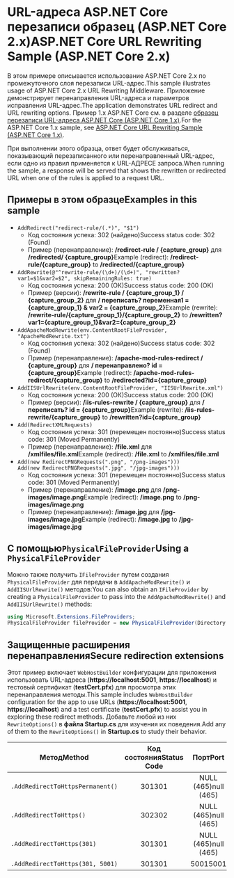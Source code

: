 # <a name="aspnet-core-url-rewriting-sample-aspnet-core-2x"></a><span data-ttu-id="05bb0-101">URL-адреса ASP.NET Core перезаписи образец (ASP.NET Core 2.x)</span><span class="sxs-lookup"><span data-stu-id="05bb0-101">ASP.NET Core URL Rewriting Sample (ASP.NET Core 2.x)</span></span>

<span data-ttu-id="05bb0-102">В этом примере описывается использование ASP.NET Core 2.x по промежуточного слоя перезаписи URL-адрес.</span><span class="sxs-lookup"><span data-stu-id="05bb0-102">This sample illustrates usage of ASP.NET Core 2.x URL Rewriting Middleware.</span></span> <span data-ttu-id="05bb0-103">Приложение демонстрирует перенаправления URL-адреса и параметров исправления URL-адрес.</span><span class="sxs-lookup"><span data-stu-id="05bb0-103">The application demonstrates URL redirect and URL rewriting options.</span></span> <span data-ttu-id="05bb0-104">Пример 1.x ASP.NET Core см. в разделе [образец перезаписи URL-адреса ASP.NET Core (ASP.NET Core 1.x)](https://github.com/aspnet/Docs/tree/master/aspnetcore/fundamentals/url-rewriting/samples/1.x).</span><span class="sxs-lookup"><span data-stu-id="05bb0-104">For the ASP.NET Core 1.x sample, see [ASP.NET Core URL Rewriting Sample (ASP.NET Core 1.x)](https://github.com/aspnet/Docs/tree/master/aspnetcore/fundamentals/url-rewriting/samples/1.x).</span></span>

<span data-ttu-id="05bb0-105">При выполнении этого образца, ответ будет обслуживаться, показывающий перезаписанного или перенаправленный URL-адрес, если одно из правил применяется к URL-АДРЕСЕ запроса.</span><span class="sxs-lookup"><span data-stu-id="05bb0-105">When running the sample, a response will be served that shows the rewritten or redirected URL when one of the rules is applied to a request URL.</span></span>

## <a name="examples-in-this-sample"></a><span data-ttu-id="05bb0-106">Примеры в этом образце</span><span class="sxs-lookup"><span data-stu-id="05bb0-106">Examples in this sample</span></span>

* `AddRedirect("redirect-rule/(.*)", "$1")`
  - <span data-ttu-id="05bb0-107">Код состояния успеха: 302 (найдено)</span><span class="sxs-lookup"><span data-stu-id="05bb0-107">Success status code: 302 (Found)</span></span>
  - <span data-ttu-id="05bb0-108">Пример (перенаправление): **/redirect-rule / {capture_group}** для **/redirected/ {capture_group}**</span><span class="sxs-lookup"><span data-stu-id="05bb0-108">Example (redirect): **/redirect-rule/{capture_group}** to **/redirected/{capture_group}**</span></span>
* `AddRewrite(@"^rewrite-rule/(\d+)/(\d+)", "rewritten?var1=$1&var2=$2", skipRemainingRules: true)`
  - <span data-ttu-id="05bb0-109">Код состояния успеха: 200 (ОК)</span><span class="sxs-lookup"><span data-stu-id="05bb0-109">Success status code: 200 (OK)</span></span>
  - <span data-ttu-id="05bb0-110">Пример (версии): **/rewrite-rule / {capture_group_1} / {capture_group_2}** для **/ переписать? переменная1 = {capture_group_1} & var2 = {capture_group_2}**</span><span class="sxs-lookup"><span data-stu-id="05bb0-110">Example (rewrite): **/rewrite-rule/{capture_group_1}/{capture_group_2}** to **/rewritten?var1={capture_group_1}&var2={capture_group_2}**</span></span>
* `AddApacheModRewrite(env.ContentRootFileProvider, "ApacheModRewrite.txt")`
  - <span data-ttu-id="05bb0-111">Код состояния успеха: 302 (найдено)</span><span class="sxs-lookup"><span data-stu-id="05bb0-111">Success status code: 302 (Found)</span></span>
  - <span data-ttu-id="05bb0-112">Пример (перенаправление): **/apache-mod-rules-redirect / {capture_group}** для **/ перенаправлено? id = {capture_group}**</span><span class="sxs-lookup"><span data-stu-id="05bb0-112">Example (redirect): **/apache-mod-rules-redirect/{capture_group}** to **/redirected?id={capture_group}**</span></span>
* `AddIISUrlRewrite(env.ContentRootFileProvider, "IISUrlRewrite.xml")`
  - <span data-ttu-id="05bb0-113">Код состояния успеха: 200 (ОК)</span><span class="sxs-lookup"><span data-stu-id="05bb0-113">Success status code: 200 (OK)</span></span>
  - <span data-ttu-id="05bb0-114">Пример (версии): **/iis-rules-rewrite / {capture_group}** для **/ переписать? id = {capture_group}**</span><span class="sxs-lookup"><span data-stu-id="05bb0-114">Example (rewrite): **/iis-rules-rewrite/{capture_group}** to **/rewritten?id={capture_group}**</span></span>
* `Add(RedirectXMLRequests)`
  - <span data-ttu-id="05bb0-115">Код состояния успеха: 301 (перемещен постоянно)</span><span class="sxs-lookup"><span data-stu-id="05bb0-115">Success status code: 301 (Moved Permanently)</span></span>
  - <span data-ttu-id="05bb0-116">Пример (перенаправление): **/file.xml** для **/xmlfiles/file.xml**</span><span class="sxs-lookup"><span data-stu-id="05bb0-116">Example (redirect): **/file.xml** to **/xmlfiles/file.xml**</span></span>
* `Add(new RedirectPNGRequests(".png", "/png-images")))`<br>`Add(new RedirectPNGRequests(".jpg", "/jpg-images")))`
  - <span data-ttu-id="05bb0-117">Код состояния успеха: 301 (перемещен постоянно)</span><span class="sxs-lookup"><span data-stu-id="05bb0-117">Success status code: 301 (Moved Permanently)</span></span>
  - <span data-ttu-id="05bb0-118">Пример (перенаправление): **/image.png** для **/png-images/image.png**</span><span class="sxs-lookup"><span data-stu-id="05bb0-118">Example (redirect): **/image.png** to **/png-images/image.png**</span></span>
  - <span data-ttu-id="05bb0-119">Пример (перенаправление): **/image.jpg** для **/jpg-images/image.jpg**</span><span class="sxs-lookup"><span data-stu-id="05bb0-119">Example (redirect): **/image.jpg** to **/jpg-images/image.jpg**</span></span>

## <a name="using-a-physicalfileprovider"></a><span data-ttu-id="05bb0-120">С помощью`PhysicalFileProvider`</span><span class="sxs-lookup"><span data-stu-id="05bb0-120">Using a `PhysicalFileProvider`</span></span>
<span data-ttu-id="05bb0-121">Можно также получить `IFileProvider` путем создания `PhysicalFileProvider` для передачи в `AddApacheModRewrite()` и `AddIISUrlRewrite()` методов:</span><span class="sxs-lookup"><span data-stu-id="05bb0-121">You can also obtain an `IFileProvider` by creating a `PhysicalFileProvider` to pass into the `AddApacheModRewrite()` and `AddIISUrlRewrite()` methods:</span></span>
```csharp
using Microsoft.Extensions.FileProviders;
PhysicalFileProvider fileProvider = new PhysicalFileProvider(Directory.GetCurrentDirectory());
```
## <a name="secure-redirection-extensions"></a><span data-ttu-id="05bb0-122">Защищенные расширения перенаправления</span><span class="sxs-lookup"><span data-stu-id="05bb0-122">Secure redirection extensions</span></span>
<span data-ttu-id="05bb0-123">Этот пример включает `WebHostBuilder` конфигурации для приложения использовать URL-адреса (**https://localhost:5001**, **https://localhost**) и тестовый сертификат (**testCert.pfx**) для просмотра этих перенаправления методы.</span><span class="sxs-lookup"><span data-stu-id="05bb0-123">This sample includes `WebHostBuilder` configuration for the app to use URLs (**https://localhost:5001**, **https://localhost**) and a test certificate (**testCert.pfx**) to assist you in exploring these redirect methods.</span></span> <span data-ttu-id="05bb0-124">Добавьте любой из них `RewriteOptions()` в **файла Startup.cs** для изучения их поведения.</span><span class="sxs-lookup"><span data-stu-id="05bb0-124">Add any of them to the `RewriteOptions()` in **Startup.cs** to study their behavior.</span></span>

<span data-ttu-id="05bb0-125">Метод</span><span class="sxs-lookup"><span data-stu-id="05bb0-125">Method</span></span> | <span data-ttu-id="05bb0-126">Код состояния</span><span class="sxs-lookup"><span data-stu-id="05bb0-126">Status Code</span></span> | <span data-ttu-id="05bb0-127">Порт</span><span class="sxs-lookup"><span data-stu-id="05bb0-127">Port</span></span>
--- | :---: | :---:
`.AddRedirectToHttpsPermanent()` | <span data-ttu-id="05bb0-128">301</span><span class="sxs-lookup"><span data-stu-id="05bb0-128">301</span></span> | <span data-ttu-id="05bb0-129">NULL (465)</span><span class="sxs-lookup"><span data-stu-id="05bb0-129">null (465)</span></span>
`.AddRedirectToHttps()` | <span data-ttu-id="05bb0-130">302</span><span class="sxs-lookup"><span data-stu-id="05bb0-130">302</span></span> | <span data-ttu-id="05bb0-131">NULL (465)</span><span class="sxs-lookup"><span data-stu-id="05bb0-131">null (465)</span></span>
`.AddRedirectToHttps(301)` | <span data-ttu-id="05bb0-132">301</span><span class="sxs-lookup"><span data-stu-id="05bb0-132">301</span></span> | <span data-ttu-id="05bb0-133">NULL (465)</span><span class="sxs-lookup"><span data-stu-id="05bb0-133">null (465)</span></span>
`.AddRedirectToHttps(301, 5001)` | <span data-ttu-id="05bb0-134">301</span><span class="sxs-lookup"><span data-stu-id="05bb0-134">301</span></span> | <span data-ttu-id="05bb0-135">5001</span><span class="sxs-lookup"><span data-stu-id="05bb0-135">5001</span></span>
